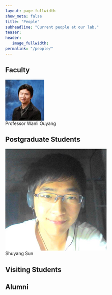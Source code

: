 ```yaml
---
layout: page-fullwidth
show_meta: false
title: "People"
subheadline: "Current people at our lab."
teaser: 
header:
   image_fullwidth: 
permalink: "/people/"
---
```


## Faculty
<div class="row">
	<div class="row">
	  <div class="medium-2 columns"><img src="../images/people/wanli_ouyang.jpeg"></div>
	</div>
	<div class="row">
	  <div class="medium-2 columns">Professor Wanli Ouyang</div>
	</div>
</div>

## Postgraduate Students
<div class="row">
	<div class="row">
	  <div class="medium-2 columns"><img src="../images/people/shuyang_sun.png"></div>
	</div>
	<div class="row">
		  <div class="medium-2 columns">Shuyang Sun</div>
	</div>
</div>

## Visiting Students

## Alumni